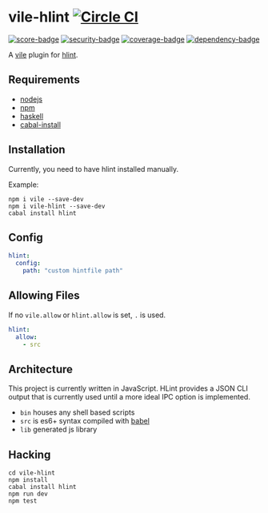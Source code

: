 # vile-hlint [![Circle CI](https://circleci.com/gh/forthright/vile-hlint.svg?style=shield&circle-token=198632e74a5cc53f485da11dcf23a3917a3cd19d)](https://circleci.com/gh/forthright/vile-hlint)

[![score-badge](https://vile.io/api/v0/projects/vile-hlint/badges/score?token=USryyHar5xQs7cBjNUdZ)](https://vile.io/~brentlintner/vile-hlint) [![security-badge](https://vile.io/api/v0/projects/vile-hlint/badges/security?token=USryyHar5xQs7cBjNUdZ)](https://vile.io/~brentlintner/vile-hlint) [![coverage-badge](https://vile.io/api/v0/projects/vile-hlint/badges/coverage?token=USryyHar5xQs7cBjNUdZ)](https://vile.io/~brentlintner/vile-hlint) [![dependency-badge](https://vile.io/api/v0/projects/vile-hlint/badges/dependency?token=USryyHar5xQs7cBjNUdZ)](https://vile.io/~brentlintner/vile-hlint)

A [vile](https://vile.io) plugin for [hlint](https://hackage.haskell.org/package/hlint).

## Requirements

- [nodejs](http://nodejs.org)
- [npm](http://npmjs.org)
- [haskell](http://nodejs.org)
- [cabal-install](https://www.haskell.org/cabal/download.html)

## Installation

Currently, you need to have hlint installed manually.

Example:

    npm i vile --save-dev
    npm i vile-hlint --save-dev
    cabal install hlint

## Config

```yaml
hlint:
  config:
    path: "custom hintfile path"
```

## Allowing Files

If no `vile.allow` or `hlint.allow` is set, `.` is used.

```yaml
hlint:
  allow:
    - src
```

## Architecture

This project is currently written in JavaScript. HLint provides
a JSON CLI output that is currently used until a more ideal
IPC option is implemented.

- `bin` houses any shell based scripts
- `src` is es6+ syntax compiled with [babel](https://babeljs.io)
- `lib` generated js library

## Hacking

    cd vile-hlint
    npm install
    cabal install hlint
    npm run dev
    npm test
